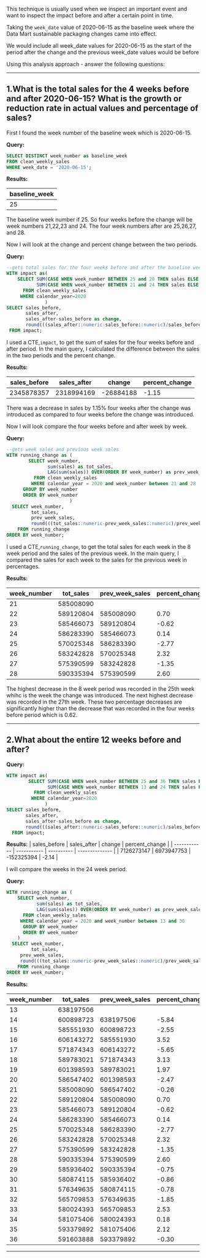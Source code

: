 This technique is usually used when we inspect an important event and want to inspect the impact before and after a certain point in time.

Taking the `week_date` value of 2020-06-15 as the baseline week where the Data Mart sustainable packaging changes came into effect.

We would include all week_date values for 2020-06-15 as the start of the period after the change and the previous week_date values would be before

Using this analysis approach - answer the following questions:

---------------

1.What is the total sales for the 4 weeks before and after 2020-06-15? What is the growth or reduction rate in actual values and percentage of sales?
-----
First I found the week number of the baseline week which is 2020-06-15.

**Query:**

```sql
SELECT DISTINCT week_number as baseline_week
FROM clean_weekly_sales
WHERE week_date = '2020-06-15';
```

**Results:**

| baseline_week |
| ------------- |
| 25            |

The baseline week number if 25. So four weeks before the change will be week numbers 21,22,23 and 24. The four week numbers after are 25,26,27, and 28.

Now I will look at the change and percent change between the two periods.

**Query:**

```sql
--gets total sales for the four weeks before and after the baseline week
WITH impact as(
    SELECT SUM(CASE WHEN week_number BETWEEN 25 and 28 THEN sales ELSE 0 END)as sales_after,
           SUM(CASE WHEN week_number BETWEEN 21 and 24 THEN sales ELSE 0 END)as sales_before
      FROM clean_weekly_sales 
     WHERE calendar_year=2020
              )
SELECT sales_before,
       sales_after,
       sales_after-sales_before as change,
       round(((sales_after::numeric-sales_before::numeric)/sales_before::numeric)*100,2) as percent_change
 FROM impact;
```
I used a CTE,`impact`, to get the sum of sales for the four weeks before and after period. In the main query, I calculated the difference between the sales in the two periods and the percent change.

**Results:**

| sales_before | sales_after | change    | percent_change |
| ------------ | ----------- | --------- | -------------- |
| 2345878357   | 2318994169  | -26884188 | -1.15          |

There was a decrease in sales by 1.15% four weeks after the change was introduced as compared to four weeks before the change was introduced.


Now I will look compare the four weeks before and after week by week.

**Query:**

```sql
--gets week sales and previous week sales
WITH running_change as (
        SELECT week_number,
               sum(sales) as tot_sales,
               LAG(sum(sales)) OVER(ORDER BY week_number) as prev_week_sales
          FROM clean_weekly_sales
         WHERE calendar_year = 2020 and week_number between 21 and 28
      GROUP BY week_number
      ORDER BY week_number
                       )
  SELECT week_number,
         tot_sales,
         prev_week_sales,
         round(((tot_sales::numeric-prev_week_sales::numeric)/prev_week_sales::numeric)*100,2) as percent_change
    FROM running_change
ORDER BY week_number;
```
I used a CTE,`running_change`, to get the total sales for each week in the 8 week period and the sales of the previous week. In the main query, I compared the sales for each week to the sales for the previous week in percentages.

**Results:**

| week_number | tot_sales | prev_week_sales | percent_change |
| ----------- | --------- | --------------- | -------------- |
| 21          | 585008090 |                 |                |
| 22          | 589120804 | 585008090       | 0.70           |
| 23          | 585466073 | 589120804       | -0.62          |
| 24          | 586283390 | 585466073       | 0.14           |
| 25          | 570025348 | 586283390       | -2.77          |
| 26          | 583242828 | 570025348       | 2.32           |
| 27          | 575390599 | 583242828       | -1.35          |
| 28          | 590335394 | 575390599       | 2.60           |

The highest decrease in the 8 week period was recorded in the 25th week whihc is the week the change was introduced. The next highest decrease was recorded in the 27th week. These two percentage decreases are significantly higher than the decrease that was recorded in the four weeks before period which is 0.62.

----------------------------------------

2.What about the entire 12 weeks before and after?
----

**Query:**
```sql
WITH impact as(
        SELECT SUM(CASE WHEN week_number BETWEEN 25 and 36 THEN sales ELSE 0 END)as sales_after,
               SUM(CASE WHEN week_number BETWEEN 13 and 24 THEN sales ELSE 0 END)as sales_before
          FROM clean_weekly_sales 
         WHERE calendar_year=2020
              )
SELECT sales_before,
       sales_after,
	   sales_after-sales_before as change,
       round(((sales_after::numeric-sales_before::numeric)/sales_before::numeric)*100,2) as percent_change
  FROM impact;
```

**Results:**
| sales_before | sales_after | change     | percent_change |
| ------------ | ----------- | ---------- | -------------- |
| 7126273147   | 6973947753  | -152325394 | -2.14          |



I will compare the weeks in the 24 week period.

**Query:**

```sql
WITH running_change as (
	SELECT week_number,
	       sum(sales) as tot_sales,
	       LAG(sum(sales)) OVER(ORDER BY week_number) as prev_week_sales
	  FROM clean_weekly_sales
	 WHERE calendar_year = 2020 and week_number between 13 and 36
      GROUP BY week_number
      ORDER BY week_number
	)
  SELECT week_number,
         tot_sales,
	 prev_week_sales,
	 round(((tot_sales::numeric-prev_week_sales::numeric)/prev_week_sales::numeric)*100,2) as percent_change
    FROM running_change
ORDER BY week_number;
```

**Results:**

| week_number | tot_sales | prev_week_sales | percent_change |
| ----------- | --------- | --------------- | -------------- |
| 13          | 638197506 |                 |                |
| 14          | 600898723 | 638197506       | -5.84          |
| 15          | 585551930 | 600898723       | -2.55          |
| 16          | 606143272 | 585551930       | 3.52           |
| 17          | 571874343 | 606143272       | -5.65          |
| 18          | 589783021 | 571874343       | 3.13           |
| 19          | 601398593 | 589783021       | 1.97           |
| 20          | 586547402 | 601398593       | -2.47          |
| 21          | 585008090 | 586547402       | -0.26          |
| 22          | 589120804 | 585008090       | 0.70           |
| 23          | 585466073 | 589120804       | -0.62          |
| 24          | 586283390 | 585466073       | 0.14           |
| 25          | 570025348 | 586283390       | -2.77          |
| 26          | 583242828 | 570025348       | 2.32           |
| 27          | 575390599 | 583242828       | -1.35          |
| 28          | 590335394 | 575390599       | 2.60           |
| 29          | 585936402 | 590335394       | -0.75          |
| 30          | 580874115 | 585936402       | -0.86          |
| 31          | 576349635 | 580874115       | -0.78          |
| 32          | 565709853 | 576349635       | -1.85          |
| 33          | 580024393 | 565709853       | 2.53           |
| 34          | 581075406 | 580024393       | 0.18           |
| 35          | 593379892 | 581075406       | 2.12           |
| 36          | 591603888 | 593379892       | -0.30          |

----------------------------------------------
